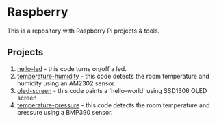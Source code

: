 # Raspberry
This is a repository with Raspberry Pi projects & tools.

## Projects
1. [hello-led](https://github.com/matiasgimenezdev/raspberry/tree/main/hello-led) - this code turns on/off a led.
2. [temperature-humidity](https://github.com/matiasgimenezdev/raspberry/tree/main/temperature-humidity) - this code detects the room temperature and humidity using an AM2302 sensor.
3. [oled-screen](https://github.com/matiasgimenezdev/raspberry/tree/main/oled-screen) - this code paints a 'hello-world' using SSD1306 OLED screen
4. [temperature-pressure](https://github.com/matiasgimenezdev/raspberry/tree/main/temperature-humidity) - this code detects the room temperature and pressure using a BMP390 sensor.
